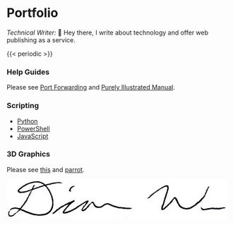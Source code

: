 # Portfolio

*Technical Writer:* 👋 Hey there, I write about technology and offer web publishing as a service.

{{< periodic >}}

### Help Guides

Please see [Port Forwarding](/portfolio/how-to-port-forwarding/) and [Purely Illustrated Manual](portfolio/wordless).

### Scripting

- [Python](/portfolio/python)
- [PowerShell](/portfolio/powershell)
- [JavaScript](/portfolio/js)

### 3D Graphics

Please see [this](/portfolio/zdog-scope/) and [parrot](/portfolio/js/).


![Signature of Diana Wu](sig.jpg#floatright)

